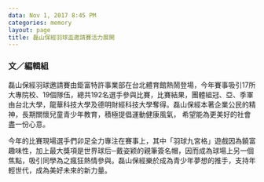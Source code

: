 ```yaml
---
data: Nov 1, 2017 8:45 PM
categories: memory
layout: page
title: 磊山保經羽球盃邀請賽活力展開
---
```


### 文／編輯組

磊山保經羽球邀請賽由鉅富特許事業部在台北體育館熱鬧登場，今年賽事吸引17所大專院校、19個隊伍，總共192名選手參與比賽，比賽結果，團體組冠、亞、季軍由台北大學，龍華科技大學及德明財經科技大學奪得。磊山保經本著企業公民的精神，長期關懷兒童青少年教育，積極提倡運動健康風氣， 希望能為更美好的社會盡一份心意。

今年的比賽現場選手們卯足全力專注在賽事上，其中「羽球九宮格」遊戲因為饒富趣味性，加上最大獎項是世界球后─戴姿颖的親筆簽名帽，因而成為球場上另一個焦點，吸引同學為之瘋狂熱情參與。磊山保經樂於成為青少年夢想的推手，支持年輕世代，成為美好未來的新力量。